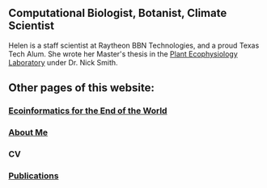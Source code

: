 ## Computational Biologist, Botanist, Climate Scientist

Helen is a staff scientist at Raytheon BBN Technologies, and a proud Texas Tech Alum. She wrote her Master's thesis in the [Plant Ecophysiology Laboratory](http://www.smithecophyslab.com/) under Dr. Nick Smith.

## Other pages of this website:
### [Ecoinformatics for the End of the World](./Ecoinformatics.html)
### [About Me](./Bio.md)
### CV
### [Publications](https://scholar.google.com/citations?user=XLP1QBAAAAAJ&hl=en)
